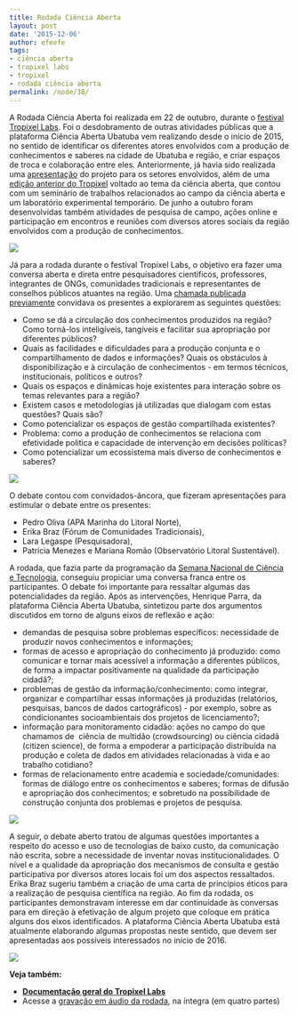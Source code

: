 ```yaml
---
title: Rodada Ciência Aberta
layout: post
date: '2015-12-06'
author: efeefe
tags:
- ciência aberta
- tropixel labs
- tropixel
- rodada ciência aberta
permalink: /node/38/
---
```


A Rodada Ciência Aberta foi realizada em 22 de outubro, durante o [festival Tropixel Labs](http://tropixel.ubalab.org/pt-br/tropixel-labs "http://tropixel.ubalab.org/pt-br/tropixel-labs"). Foi o desdobramento de outras atividades públicas que a plataforma Ciência Aberta Ubatuba vem realizando desde o início de 2015, no sentido de identificar os diferentes atores envolvidos com a produção de conhecimentos e saberes na cidade de Ubatuba e região, e criar espaços de troca e colaboração entre eles. Anteriormente, já havia sido realizada uma [apresentação](../blog/1506/memória-do-encontro-de-apresentação-do-projeto-ciência-aberta-ubatuba.html "../blog/1506/memória-do-encontro-de-apresentação-do-projeto-ciência-aberta-ubatuba.html") do projeto para os setores envolvidos, além de uma [edição anterior do Tropixel](http://tropixel.ubalab.org/pt-br/15-ciencia-aberta "http://tropixel.ubalab.org/pt-br/15-ciencia-aberta") voltado ao tema da ciência aberta, que contou com um seminário de trabalhos relacionados ao campo da ciência aberta e um laboratório experimental temporário. De junho a outubro foram desenvolvidas também atividades de pesquisa de campo, ações online e participação em encontros e reuniões com diversos atores sociais da região envolvidos com a produção de conhecimentos.

![](https://farm6.staticflickr.com/5648/22502523340_043c8e438a_z_d.jpg)

Já para a rodada durante o festival Tropixel Labs, o objetivo era fazer uma conversa aberta e direta entre pesquisadores científicos, professores, integrantes de ONGs, comunidades tradicionais e representantes de conselhos públicos atuantes na região. Uma [chamada publicada previamente](http://tropixel.ubalab.org/pt-br/rodada-ca "http://tropixel.ubalab.org/pt-br/rodada-ca") convidava os presentes a explorarem as seguintes questões:

* Como se dá a circulação dos conhecimentos produzidos na região? Como torná-los inteligíveis, tangíveis e facilitar sua apropriação por diferentes públicos?
* Quais as facilidades e dificuldades para a produção conjunta e o compartilhamento de dados e informações? Quais os obstáculos à disponibilização e à circulação de conhecimentos - em termos técnicos, institucionais, políticos e outros?
* Quais os espaços e dinâmicas hoje existentes para interação sobre os temas relevantes para a região?
* Existem casos e metodologias já utilizadas que dialogam com estas questões? Quais são?
* Como potencializar os espaços de gestão compartilhada existentes?
* Problema: como a produção de conhecimentos se relaciona com efetividade politica e capacidade de intervenção em decisões políticas?
* Como potencializar um ecossistema mais diverso de conhecimentos e saberes?

![](https://farm1.staticflickr.com/709/22069139683_5e35b7c5be_z_d.jpg)

O debate contou com convidados-âncora, que fizeram apresentações para estimular o debate entre os presentes:

* Pedro Oliva (APA Marinha do Litoral Norte),
* Erika Braz (Fórum de Comunidades Tradicionais),
* Lara Legaspe (Pesquisadora),
* Patrícia Menezes e Mariana Romão (Observatório Litoral Sustentável).

A rodada, que fazia parte da programação da [Semana Nacional de Ciência e Tecnologia](http://semanact.mct.gov.br/ "http://semanact.mct.gov.br/"), conseguiu propiciar uma conversa franca entre os participantes. O debate foi importante para ressaltar algumas das potencialidades da região. Após as intervenções, Henrique Parra, da plataforma Ciência Aberta Ubatuba, sintetizou parte dos argumentos discutidos em torno de alguns eixos de reflexão e ação:

* demandas de pesquisa sobre problemas específicos: necessidade de produzir novos conhecimentos e informações;
* formas de acesso e apropriação do conhecimento já produzido: como comunicar e tornar mais acessível a informação a diferentes públicos, de forma a impactar positivamente na qualidade da participação cidadã?;
* problemas de gestão da informação/conhecimento: como integrar, organizar e compartilhar essas informações já produzidas (relatórios, pesquisas, bancos de dados cartográficos) - por exemplo, sobre as condicionantes socioambientais dos projetos de licenciamento?;
* informação para monitoramento cidadão: ações no campo do que chamamos de  ciência de multidão (crowdsourcing) ou ciência cidadã (citizen science), de forma a empoderar a participação distribuída na produção e coleta de dados em atividades relacionadas à vida e ao trabalho cotidiano?
* formas de relacionamento entre academia e sociedade/comunidades: formas de diálogo entre os conhecimentos e saberes; formas de difusão e apropriação dos conhecimentos; e sobretudo na possibilidade de construção conjunta dos problemas e projetos de pesquisa.

![](https://farm1.staticflickr.com/711/22502064780_6b160bf560_z_d.jpg)

A seguir, o debate aberto tratou de algumas questões importantes a respeito do acesso e uso de tecnologias de baixo custo, da comunicação não escrita, sobre a necessidade de inventar novas institucionalidades. O nível e a qualidade da apropriação dos mecanismos de consulta e gestão participativa por diversos atores locais foi um dos aspectos ressaltados. Erika Braz sugeriu também a criação de uma carta de princípios éticos para a realização de pesquisa científica na região. Ao fim da rodada, os participantes demonstravam interesse em dar continuidade às conversas para em direção à efetivação de algum projeto que coloque em prática alguns dos eixos identificados. A plataforma Ciência Aberta Ubatuba está atualmente elaborando algumas propostas neste sentido, que devem ser apresentadas aos possíveis interessados no início de 2016.

![](https://farm1.staticflickr.com/716/22502122730_0572d3dcc8_z_d.jpg)

**Veja também:**

* **[Documentação geral do Tropixel Labs](http://tropixel.ubalab.org/pt-br/blog/tropixel-labs-outros-desenvolvimentos "http://tropixel.ubalab.org/pt-br/blog/tropixel-labs-outros-desenvolvimentos")**
* Acesse a [gravação em áudio da rodada](https://archive.org/details/20151022-RodadaCA "https://archive.org/details/20151022-RodadaCA"), na íntegra (em quatro partes)